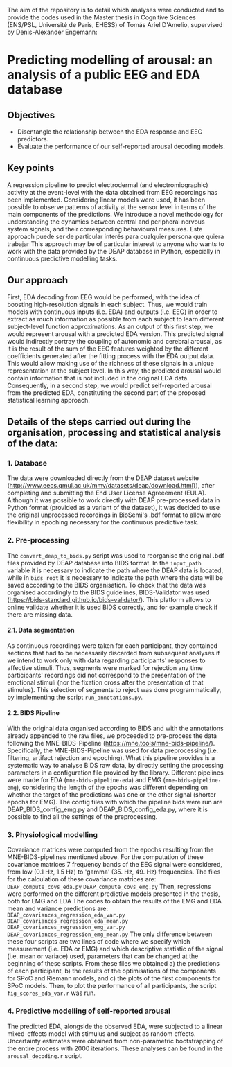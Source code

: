 The aim of the repository is to detail which analyses were conducted and to provide the codes used in the Master thesis in Cognitive Sciences (ENS/PSL, Université de Paris, EHESS) of Tomás Ariel D'Amelio, supervised by Denis-Alexander Engemann:

# Predicting modelling of arousal: an analysis of a public EEG and EDA database

## Objectives

-  Disentangle the relationship between the EDA response and EEG predictors.
-  Evaluate the performance of our self-reported arousal decoding models.

## Key points
A regression pipeline to predict electrodermal (and electromiographic) activity at the event-level with the data obtained from EEG recordings has been implemented.
Considering linear models were used, it has been possible to observe patterns of activity at the sensor level in terms of the main components of the predictions.
We introduce a novel methodology for understanding the dynamics between central and peripheral nervous system signals, and their corresponding behavioural measures.
Este approach puede ser de particular interés para cualquier persona que quiera trabajar This approach may be of particular interest to anyone who wants to work with the data provided by the DEAP database in Python, especially in continuous predictive modelling tasks.
## Our approach
First, EDA decoding from EEG would be performed, with the idea of boosting high-resolution signals in each subject. Thus, we would train models with continuous inputs (i.e. EDA) and outputs (i.e. EEG) in order to extract as much information as possible from each subject to learn different subject-level function approximations. As an output of this first step, we would represent arousal with a predicted EDA version. This predicted signal would indirectly portray the coupling of autonomic and cerebral arousal, as it is the result of the sum of the EEG features weighted by the different coefficients generated after the fitting process with the EDA output data. This would allow making use of the richness of these signals in a unique representation at the subject level. In this way, the predicted arousal would contain information that is not included in the original EDA data. Consequently, in a second step, we would predict self-reported arousal from the predicted EDA, constituting the second part of the proposed statistical learning approach.
## Details of the steps carried out during the organisation, processing and statistical analysis of the data:
### 1. Database
The data were downloaded directly from the DEAP dataset website (http://www.eecs.qmul.ac.uk/mmv/datasets/deap/download.html}), after completing and submitting the End User License Agreeement (EULA).
Although it was possible to work directly with DEAP pre-processed data in Python format (provided as a variant of the dataset), it was decided to use the original unprocessed recordings in BioSemi's .bdf format to allow more flexibility in epoching necessary for the continuous predictive task.
### 2. Pre-processing
The `convert_deap_to_bids.py` script was used to reorganise the original .bdf files provided by DEAP database into BIDS format.
In the `input_path` variable it is necessary to indicate the path where the DEAP data is located, while in `bids_root` it is necessary to indicate the path where the data will be saved according to the BIDS organisation. 
To check that the data was organised accordingly to the BIDS guidelines, BIDS-Validator was used (https://bids-standard.github.io/bids-validator/). This platform allows to online validate whether it is used BIDS correctly, and for example check if there are missing data. 
#### 2.1. Data segmentation
As continuous recordings were taken for each participant, they contained sections that had to be necessarily discarded from subsequent analyses if we intend to work only with data regarding participants' responses to affective stimuli.
Thus, segments were marked for rejection any time participants' recordings did not correspond to the presentation of the emotional stimuli (nor the fixation cross after the presentation of that stimulus). This selection of segments to reject was done programmatically, by implementing the script `run_annotations.py`.
#### 2.2. BIDS Pipeline
With the original data organised according to BIDS and with the annotations already appended to the raw files, we proceeded to pre-process the data following the MNE-BIDS-Pipeline (https://mne.tools/mne-bids-pipeline/). Specifically, the MNE-BIDS-Pipeline was used for data preprocessing (i.e. filtering, artifact rejection and epoching). What this pipeline provides is a systematic way to analyse BIDS raw data, by directly setting the processing parameters in a configuration file provided by the library. 
Different pipelines were made for EDA (`mne-bids-pipeline-eda`) and EMG (`mne-bids-pipeline-emg`), considering the length of the epochs was different depending on whether the target of the predictions was one or the other signal (shorter epochs for EMG). The config files with which the pipeline bids were run are DEAP_BIDS_config_emg.py and DEAP_BIDS_config_eda.py, where it is possible to find all the settings of the preprocessing.
### 3. Physiological modelling
Covariance matrices were computed from the epochs resulting from the MNE-BIDS-pipelines mentioned above. For the computation of these covariance matrices 7 frequency bands of the EEG signal were considered, from low (0.1 Hz, 1.5 Hz) to 'gamma' (35. Hz, 49. Hz) frequencies. The files for the calculation of these covariance matrices are:
`DEAP_compute_covs_eda.py`
`DEAP_compute_covs_emg.py`
Then, regressions were performed on the different predictive models presented in the thesis, both for EMG and EDA
The codes to obtain the results of the EMG and EDA mean and variance predictions are:
`DEAP_covariances_regression_eda_var.py`
`DEAP_covariances_regression_eda_mean.py`
`DEAP_covariances_regression_emg_var.py`
`DEAP_covariances_regression_emg_mean.py`
The only difference between these four scripts are two lines of code where we specify which measurement (i.e. EDA or EMG) and which descriptive statistic of the signal (i.e. mean or variace) used, parameters that can be changed at the beginning of these scripts.
From these files we obtained a) the predictions of each participant, b) the results of the optimisations of the components for SPoC and Riemann models, and c) the plots of the first components for SPoC models.
Then, to plot the performance of all participants, the script `fig_scores_eda_var.r` was run.
### 4. Predictive modelling of self-reported arousal
The predicted EDA, alongside the observed EDA, were subjected to a linear mixed-effects model with stimulus and subject as random effects. Uncertainty estimates were obtained from non-parametric bootstrapping of the entire process with 2000 iterations.
These analyses can be found in the `arousal_decoding.r` script.
